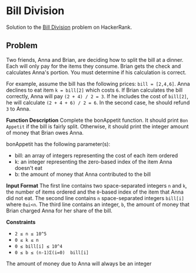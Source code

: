 # Bill Division
Solution to the [Bill Division](https://www.hackerrank.com/challenges/bon-appetit) problem on HackerRank.

## Problem

Two friends, Anna and Brian, are deciding how to split the bill at a dinner. Each will only pay for the items they consume. Brian gets the check and calculates Anna's portion. You must determine if his calculation is correct.

For example, assume the bill has the following prices: `bill = [2,4,6]`. Anna declines to eat item `k = bill[2]` which costs `6`. If Brian calculates the bill correctly, Anna will pay `(2 + 4) / 2 = 3`. If he includes the cost of `bill[2]`, he will calculate `(2 + 4 + 6) / 2 = 6`. In the second case, he should refund `3` to Anna.

**Function Description**
Complete the bonAppetit function. It should print `Bon Appetit` if the bill is fairly split. Otherwise, it should print the integer amount of money that Brian owes Anna.

bonAppetit has the following parameter(s):
- bill: an array of integers representing the cost of each item ordered
- k: an integer representing the zero-based index of the item Anna doesn't eat
- b: the amount of money that Anna contributed to the bill

**Input Format**
The first line contains two space-separated integers `n` and `k`, the number of items ordered and the `0`-based index of the item that Anna did not eat.
The second line contains `n` space-separated integers `bill[i]` where `0≤i<n`.
The third line contains an integer, `b`, the amount of money that Brian charged Anna for her share of the bill.

**Constraints**

- `2 ≤ n ≤ 10^5`
- `0 ≤ k ≤ n`
- `0 ≤ bill[i] ≤ 10^4`
- `0 ≤ b ≤ (n-1)Σ(i=0)	bill[i]` 

The amount of money due to Anna will always be an integer


